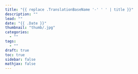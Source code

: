 ```yaml
---
title: "{{ replace .TranslationBaseName '-' ' ' | title }}"
description: ""
lead: ""
date: "{{ .Date }}"
thumbnail: "thumb/.jpg"
categories:
  - ""
tags:
  - ""
draft: true
toc: true
sidebar: false
mathjax: false
---
```

